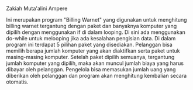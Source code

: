 Zakiah Muta'alini
Ampere

Ini merupakan program "Billing Warnet" yang digunakan untuk menghitung billing warnet tergantung dengan paket dan banyaknya komputer yang dipilih dengan menggunakan if di dalam looping. Di sini ada menggunakan do-while untuk melooping jika ada kesalahan pengisian data. 
Di dalam program ini terdapat 5 pilihan paket yang disediakan. Pelanggan bisa memilih berapa jumlah komputer yang akan diaktifkan serta paket untuk masing-masing komputer. Setelah paket dipilih semuanya, tergantung jumlah komputer yang dipilih, maka akan muncul jumlah biaya yang harus dibayar oleh pelanggan. Pengelola bisa memasukan jumlah uang yang diberikan oleh pelanggan dan program akan menghitung kembalian secara otomatis. 
